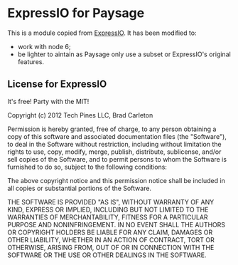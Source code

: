 # ExpressIO for Paysage

This is a module copied from [ExpressIO](https://github.com/techpines/express.io).
It has been modified to:
- work with node 6;
- be lighter to aintain as Paysage only use a subset or ExpressIO's original features.

## License for ExpressIO

It's free! Party with the MIT!

Copyright (c) 2012 Tech Pines LLC, Brad Carleton

Permission is hereby granted, free of charge, to any person obtaining a copy of this software and associated documentation files (the "Software"), to deal in the Software without restriction, including without limitation the rights to use, copy, modify, merge, publish, distribute, sublicense, and/or sell copies of the Software, and to permit persons to whom the Software is furnished to do so, subject to the following conditions:

The above copyright notice and this permission notice shall be included in all copies or substantial portions of the Software.

THE SOFTWARE IS PROVIDED "AS IS", WITHOUT WARRANTY OF ANY KIND, EXPRESS OR IMPLIED, INCLUDING BUT NOT LIMITED TO THE WARRANTIES OF MERCHANTABILITY, FITNESS FOR A PARTICULAR PURPOSE AND NONINFRINGEMENT. IN NO EVENT SHALL THE AUTHORS OR COPYRIGHT HOLDERS BE LIABLE FOR ANY CLAIM, DAMAGES OR OTHER LIABILITY, WHETHER IN AN ACTION OF CONTRACT, TORT OR OTHERWISE, ARISING FROM, OUT OF OR IN CONNECTION WITH THE SOFTWARE OR THE USE OR OTHER DEALINGS IN THE SOFTWARE.
